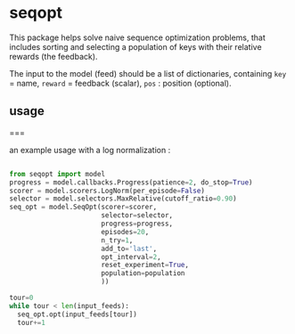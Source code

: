# seqopt

This package helps solve naive sequence optimization problems,
that includes sorting and selecting a population of keys with their
relative rewards (the feedback).

The input to the model (feed) should be a list of dictionaries,
containing `key` = name, `reward` = feedback (scalar), `pos` : position (optional).

## usage
===

an example usage with a log normalization :

```py

from seqopt import model
progress = model.callbacks.Progress(patience=2, do_stop=True)
scorer = model.scorers.LogNorm(per_episode=False)
selector = model.selectors.MaxRelative(cutoff_ratio=0.90)
seq_opt = model.SeqOpt(scorer=scorer,
                       selector=selector,
                       progress=progress,
                       episodes=20,
                       n_try=1,
                       add_to='last',
                       opt_interval=2,
                       reset_experiment=True,
                       population=population
                       ))

tour=0
while tour < len(input_feeds):
  seq_opt.opt(input_feeds[tour])
  tour+=1


```



